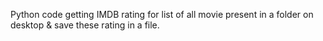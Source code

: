 Python code getting IMDB rating for list of all movie present in a folder on desktop & save these rating in a file.
